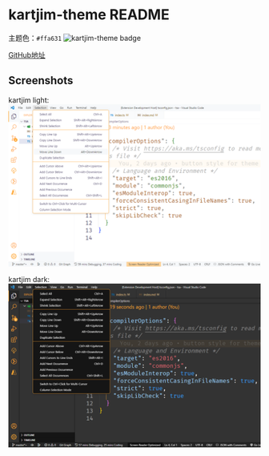 # kartjim-theme README

主题色：`#ffa631` ![kartjim-theme badge](https://img.shields.io/badge/kartjim--theme-v0.3.0-%23ffa631)

[GitHub地址](https://github.com/can-dy-jack/kartjim-theme)

## Screenshots
kartjim light:  
![kartjim-light](https://github.com/can-dy-jack/kartjim-theme/raw/HEAD/screenshots/kartjim-light.png)

kartjim dark: 
![kartjim-dark](https://github.com/can-dy-jack/kartjim-theme/raw/HEAD/screenshots/kartjim-dark.png)
